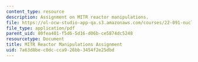 ```yaml
---
content_type: resource
description: Assignment on MITR reactor manipulations.
file: https://ol-ocw-studio-app-qa.s3.amazonaws.com/courses/22-091-nuclear-reactor-safety-spring-2008/7a63d8bec0dccca926bb3454f2e25dbd_MIT22_091S08_assn01.pdf
file_type: application/pdf
parent_uid: 80fea401-f5d6-5d16-d06b-ce5874dc5248
resourcetype: Document
title: MITR Reactor Manipulations Assignment
uid: 7a63d8be-c0dc-cca9-26bb-3454f2e25dbd
---
```


